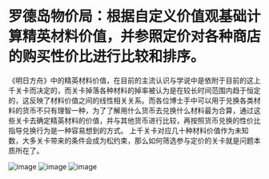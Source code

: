 # 罗德岛物价局：根据自定义价值观基础计算精英材料价值，并参照定价对各种商店的购买性价比进行比较和排序。
《明日方舟》中的精英材料价值，在目前的主流认识与学说中是依附于目前的这上千关卡而决定的，而关卡掉落各种材料的掉率被认为是在较长时间范围内趋于恒定的，这反映了材料价值之间的线性相关关系。而各位博士手中可以用于兑换各类材料的货币不只有理智一种，为了了解用什么货币去兑换什么材料最为合算，通过这些关卡去确定精英材料的价值，并与其他货币进行比较，再按照货币兑换的性价比指导兑换行为是一种容易想到的方式。
上千关卡对应几十种材料价值作为未知数，大多关卡带来的条件会成为松约束，那么如何筛选参与定价的关卡就是问题本质所在了。

![image](https://github.com/Bidgecfah/-/assets/112526130/02668712-eea8-45c1-96d1-a66805f9c452)
![image](https://github.com/Bidgecfah/-/assets/112526130/5919e840-9d17-4bbd-9316-99b15ba259e0)
![image](https://github.com/Bidgecfah/-/assets/112526130/a324956a-9e6d-401e-95a8-9022ec850e5e)
